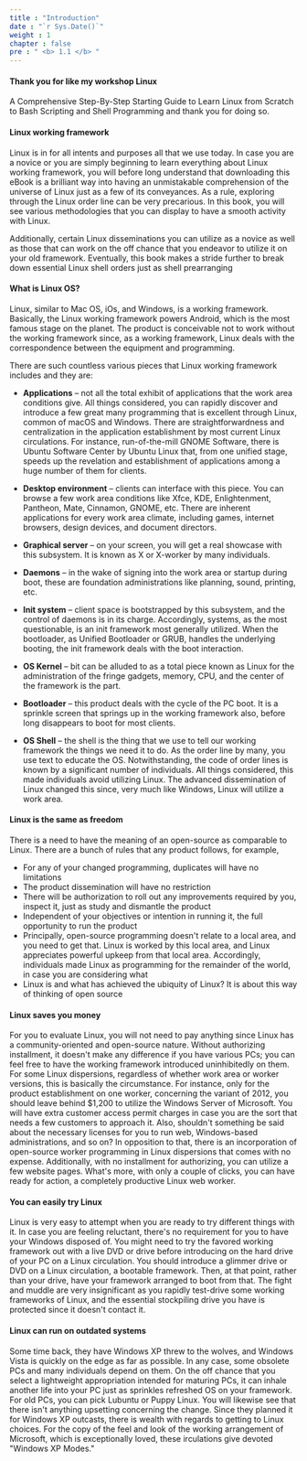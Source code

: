 ```yaml
---
title : "Introduction"
date : "`r Sys.Date()`"
weight : 1
chapter : false
pre : " <b> 1.1 </b> "
---
```


#### Thank you for like my workshop Linux

A Comprehensive Step-By-Step Starting Guide to Learn Linux from Scratch to Bash Scripting and Shell Programming and thank you for doing so.

#### Linux working framework

Linux is in for all intents and purposes all that we use today. In case you are a novice or you are simply beginning to learn everything about Linux working framework, you will before long understand that downloading this eBook is a brilliant way into having an unmistakable comprehension of the universe of Linux just as a few of its conveyances. As a rule, exploring through the Linux order line can be very precarious. In this book, you will see various methodologies that you can display to have a smooth activity with Linux.

Additionally, certain Linux disseminations you can utilize as a novice as well as those that can work on the off chance that you endeavor to utilize it on your old framework. Eventually, this book makes a stride further to break down essential Linux shell orders just as shell prearranging

#### What is Linux OS?

Linux, similar to Mac OS, iOs, and Windows, is a working framework. Basically, the Linux working framework powers Android, which is the most famous stage on the planet. The product is conceivable not to work without the working framework since, as a working framework, Linux deals with the correspondence between the equipment and programming.

There are such countless various pieces that Linux working framework includes and they are:

- **Applications** – not all the total exhibit of applications that the work area conditions give. All things considered, you can rapidly discover and introduce a few great many programming that is excellent through Linux, common of macOS and Windows. There are straightforwardness and centralization in the application establishment by most current Linux circulations. For instance, run-of-the-mill GNOME Software, there is Ubuntu Software Center by Ubuntu Linux that, from one unified stage, speeds up the revelation and establishment of applications among a huge number of them for clients.

- **Desktop environment** – clients can interface with this piece. You can browse a few work area conditions like Xfce, KDE, Enlightenment,
Pantheon, Mate, Cinnamon, GNOME, etc. There are inherent applications for every work area climate, including games, internet browsers, design devices, and document directors.

- **Graphical server** – on your screen, you will get a real showcase with this subsystem. It is known as X or X-worker by many individuals.

- **Daemons** – in the wake of signing into the work area or startup during boot, these are foundation administrations like planning, sound, printing,
etc.

- **Init system** – client space is bootstrapped by this subsystem, and the control of daemons is in its charge. Accordingly, systems, as the most
questionable, is an init framework most generally utilized. When the bootloader, as Unified Bootloader or GRUB, handles the underlying booting, the init framework deals with the boot interaction.

- **OS Kernel** – bit can be alluded to as a total piece known as Linux for the administration of the fringe gadgets, memory, CPU, and the center of the framework is the part.

- **Bootloader** – this product deals with the cycle of the PC boot. It is a sprinkle screen that springs up in the working framework also, before
long disappears to boot for most clients.

- **OS Shell** – the shell is the thing that we use to tell our working framework the things we need it to do. As the order line by many, you
use text to educate the OS. Notwithstanding, the code of order lines is known by a significant number of individuals. All things considered, this
made individuals avoid utilizing Linux. The advanced dissemination of Linux changed this since, very much like Windows, Linux will utilize a
work area.

#### Linux is the same as freedom

There is a need to have the meaning of an open-source as comparable to Linux. There are a bunch of rules that any product follows, for example, 
- For any of your changed programming, duplicates will have no limitations 
- The product dissemination will have no restriction
- There will be authorization to roll out any improvements required by you, inspect it, just as study and dismantle the product
- Independent of your objectives or intention in running it, the full opportunity to run the product
- Principally, open-source programming doesn't relate to a local area, and you need to get that. Linux is worked by this local area, and Linux appreciates powerful upkeep from that local area. Accordingly, individuals made Linux as programming for the remainder of the world, in case you are considering what
- Linux is and what has achieved the ubiquity of Linux? It is about this way of thinking of open source

#### Linux saves you money

For you to evaluate Linux, you will not need to pay anything since Linux has a community-oriented and open-source nature. Without authorizing installment, it doesn't make any difference if you have various PCs; you can feel free to have the working framework introduced uninhibitedly on them. For some Linux dispersions, regardless of whether work area or worker versions, this is basically the circumstance. For instance, only for the product establishment on one worker, concerning the variant of 2012, you should leave behind $1,200 to utilize the Windows Server of Microsoft. You will have extra customer access permit charges in case you are the sort that needs a few customers to approach it. Also, shouldn't something be said about the necessary licenses for you to run web, Windows-based administrations, and so on? In opposition to that, there is an incorporation of open-source worker programming in Linux dispersions that comes with no expense. Additionally, with no installment for authorizing, you can utilize a few website pages. What's more, with only a couple of clicks, you can have ready for action, a completely productive Linux web worker.

#### You can easily try Linux

Linux is very easy to attempt when you are ready to try different things with it. In case you are feeling reluctant, there's no requirement for you to have your Windows disposed of. You might need to try the favored working framework out with a live DVD or drive before introducing on the hard drive of your PC on a Linux circulation. You should introduce a glimmer drive or DVD on a Linux circulation, a bootable framework. Then, at that point, rather than your drive, have your framework arranged to boot from that. The fight and muddle are very insignificant as you rapidly test-drive some working frameworks of Linux, and the essential stockpiling drive you have is protected since it doesn't contact it.

#### Linux can run on outdated systems

Some time back, they have Windows XP threw to the wolves, and Windows Vista is quickly on the edge as far as possible. In any case, some obsolete PCs and many individuals depend on them. On the off chance that you select a lightweight appropriation intended for maturing PCs, it can inhale another life into your PC just as sprinkles refreshed OS on your framework. For old PCs, you can pick Lubuntu or Puppy Linux. You will likewise see that there isn't anything upsetting concerning the change. Since they planned it for Windows XP outcasts, there is wealth with regards to getting to Linux choices. For the copy of the feel and look of the working arrangement of Microsoft, which is exceptionally loved, these irculations give devoted "Windows XP Modes."

